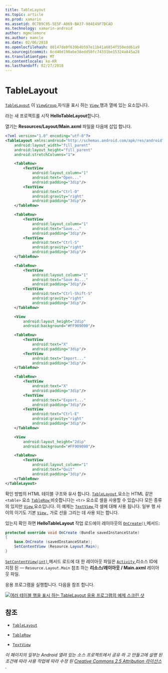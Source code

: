 ```yaml
---
title: TableLayout
ms.topic: article
ms.prod: xamarin
ms.assetid: 0C7B9C95-5E5F-A069-BA37-984E49F7DCAD
ms.technology: xamarin-android
author: mgmclemore
ms.author: mamcle
ms.date: 02/06/2018
ms.openlocfilehash: 80147de0f639b4b597e11b41a6854f550edd61a9
ms.sourcegitcommit: 6cd40d190abe38edd50fc74331be15324a845a28
ms.translationtype: MT
ms.contentlocale: ko-KR
ms.lasthandoff: 02/27/2018
---
```

# <a name="tablelayout"></a>TableLayout

[`TableLayout`](https://developer.xamarin.com/api/type/Android.Widget.TableLayout/) 이 [ `ViewGroup` ](https://developer.xamarin.com/api/type/Android.Views.ViewGroup/) 자식을 표시 하는 [ `View` ](https://developer.xamarin.com/api/type/Android.Views.View/) 행과 열에 있는 요소입니다.

라는 새 프로젝트를 시작 **HelloTableLayout**합니다.

열기는 **Resources/Layout/Main.axml** 파일을 다음에 삽입 합니다.

```xml
<?xml version="1.0" encoding="utf-8"?>
<TableLayout xmlns:android="http://schemas.android.com/apk/res/android"
    android:layout_width="fill_parent"
    android:layout_height="fill_parent"
    android:stretchColumns="1">

    <TableRow>
        <TextView
            android:layout_column="1"
            android:text="Open..."
            android:padding="3dip"/>
        <TextView
            android:text="Ctrl-O"
            android:gravity="right"
            android:padding="3dip"/>
    </TableRow>

    <TableRow>
        <TextView
            android:layout_column="1"
            android:text="Save..."
            android:padding="3dip"/>
        <TextView
            android:text="Ctrl-S"
            android:gravity="right"
            android:padding="3dip"/>
    </TableRow>

    <TableRow>
        <TextView
            android:layout_column="1"
            android:text="Save As..."
            android:padding="3dip"/>
        <TextView
            android:text="Ctrl-Shift-S"
            android:gravity="right"
            android:padding="3dip"/>
    </TableRow>

    <View
        android:layout_height="2dip"
        android:background="#FF909090"/>

    <TableRow>
        <TextView
            android:text="X"
            android:padding="3dip"/>
        <TextView
            android:text="Import..."
            android:padding="3dip"/>
    </TableRow>

    <TableRow>
        <TextView
            android:text="X"
            android:padding="3dip"/>
        <TextView
            android:text="Export..."
            android:padding="3dip"/>
        <TextView
            android:text="Ctrl-E"
            android:gravity="right"
            android:padding="3dip"/>
    </TableRow>

    <View
        android:layout_height="2dip"
        android:background="#FF909090"/>

    <TableRow>
        <TextView
            android:layout_column="1"
            android:text="Quit"
            android:padding="3dip"/>
    </TableRow>
</TableLayout>
```

확인 방법의 HTML 테이블 구조와 유사 합니다. [ `TableLayout` ](https://developer.xamarin.com/api/type/Android.Widget.TableLayout/) 요소는 HTML 같은 `<table>` 요소 [ `TableRow` ](https://developer.xamarin.com/api/type/Android.Widget.TableRow/) 비슷합니다는 `<tr>` 요소로 셀을 사용할 수 있습니다 모든 종류의 있지만 [ `View` ](https://developer.xamarin.com/api/type/Android.Views.View/) 요소입니다. 이 예제는 [ `TextView` ](https://developer.xamarin.com/api/type/Android.Widget.TextView/) 각 셀에 대해 사용 됩니다. 일부 행 사이의 이기도 기본 [ `View` ](https://developer.xamarin.com/api/type/Android.Views.View/), 가로 선을 그리는 데 사용 되는 합니다.

있는지 확인 하면 **HelloTableLayout** 작업 로드에이 레이아웃의 [ `OnCreate()` ](https://developer.xamarin.com/api/member/Android.App.Activity.OnCreate/p/Android.OS.Bundle/) 메서드:

```csharp
protected override void OnCreate (Bundle savedInstanceState)
{
    base.OnCreate (savedInstanceState);
    SetContentView (Resource.Layout.Main);
}
```

[ `SetContentView(int)` ](https://developer.xamarin.com/api/member/Android.App.Activity.SetContentView/(System.Int32)) 메서드 로드에 대 한 레이아웃 파일은 [ `Activity` ](https://developer.xamarin.com/api/type/Android.App.Activity/)리소스 ID에 지정 된 &mdash; `Resource.Layout.Main` 참조 하는 **리소스/레이아웃 / Main.axml** 레이아웃 파일.

응용 프로그램을 실행합니다. 다음을 참조 합니다.

[![여러 테이블 행을 표시 하는 TableLayout 응용 프로그램의 예제 스크린 샷](table-layout-images/helloviews3.png)](table-layout-images/helloviews3.png)


<a name="References" />

## <a name="references"></a>참조

-   [`TableLayout`](https://developer.xamarin.com/api/type/Android.Widget.TableLayout/) 

-   [`TableRow`](https://developer.xamarin.com/api/type/Android.Widget.TableRow/) 

-   [`TextView`](https://developer.xamarin.com/api/type/Android.Widget.TextView/) 

*이 페이지의 일부는 Android 열려 있는 소스 프로젝트에서 공유 하 고 만들고에 설명 된 조건에 따라 사용 작업에 따라 수정 된*
[*Creative Commons 2.5 Attribution 라이선스* ](http://creativecommons.org/licenses/by/2.5/).
